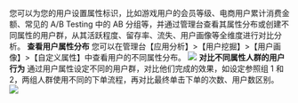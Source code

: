 您可以为您的用户设置属性标识，比如游戏用户的会员等级、电商用户累计消费金额、常见的 A/B Testing 中的 AB 分组等，并通过管理台查看其属性分布或创建不同属性的用户群，从其活跃程度、留存率、流失、用户画像等全维度进行对比分析。
**查看用户属性分布**
您可以在管理台【应用分析】>【用户挖掘】>【用户画像】>【自定义属性】中查看用户的不同属性分布。
![](https://mc.qcloudimg.com/static/img/62bb50fc5fa0f490be49b918cccd261e/image.png)
**对比不同属性人群的用户行为**
通过用户属性设定不同的用户群，对比他们完成的效果，如设定参照组 1 和 2，两组人群使用不同的下单流程，再对比最终单击下单的次数、用户数区别。
![](https://mc.qcloudimg.com/static/img/f13b7cf19b89de685fef8e00daeb91e4/image.png)